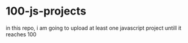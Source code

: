 # 100-js-projects
in this repo, i am going to upload at least one javascript project untill it reaches 100
